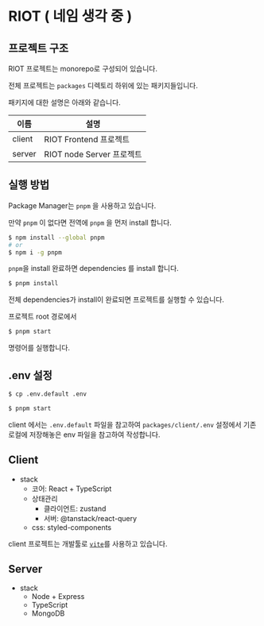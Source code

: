 # RIOT ( 네임 생각 중 )

## 프로젝트 구조

RIOT 프로젝트는 monorepo로 구성되어 있습니다.

전체 프로젝트는 `packages` 디렉토리 하위에 있는 패키지들입니다.

패키지에 대한 설명은 아래와 같습니다.

| 이름   | 설명                      |
| ------ | ------------------------- |
| client | RIOT Frontend 프로젝트    |
| server | RIOT node Server 프로젝트 |

## 실행 방법

Package Manager는 `pnpm` 을 사용하고 있습니다.

만약 `pnpm` 이 없다면 전역에 `pnpm` 을 먼저 install 합니다.

```sh
$ npm install --global pnpm
# or
$ npm i -g pnpm
```

`pnpm`을 install 완료하면 dependencies 를 install 합니다.

```sh
$ pnpm install
```

전체 dependencies가 install이 완료되면 프로젝트를 실행할 수 있습니다.

프로젝트 root 경로에서

```sh
$ pnpm start
```

명령어를 실행합니다.

## .env 설정

```sh
$ cp .env.default .env
```

```sh
$ pnpm start
```

client 에서는 `.env.default` 파일을 참고하여 `packages/client/.env` 설정에서 기존 로컬에 저장해놓은 env 파일을 참고하여 작성합니다.

## Client

- stack
  - 코어: React + TypeScript
  - 상태관리
    - 클라이언트: zustand
    - 서버: @tanstack/react-query
  - css: styled-components

client 프로젝트는 개발툴로 [`vite`](https://ko.vitejs.dev/guide/)를 사용하고 있습니다.

## Server

- stack
  - Node + Express
  - TypeScript
  - MongoDB
